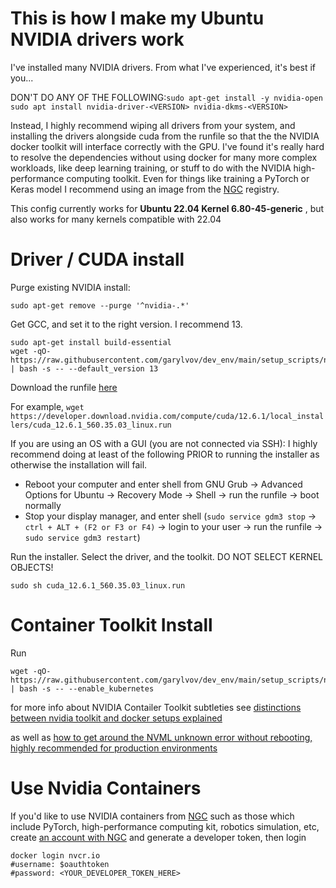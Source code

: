 # This is how I make my Ubuntu NVIDIA drivers work

I've installed many NVIDIA drivers. From what I've experienced, it's best if you...

DON'T DO ANY OF THE FOLLOWING:``sudo apt-get install -y nvidia-open`` ``sudo apt install nvidia-driver-<VERSION> nvidia-dkms-<VERSION>``

Instead, I highly recommend wiping all drivers from your system, and installing the drivers alongside cuda from the runfile
so that the the NVIDIA docker toolkit will interface correctly with the GPU. I've found it's really hard to resolve the dependencies without using docker for many more complex workloads, 
like deep learning training, or stuff to do with the NVIDIA high-performance computing toolkit. 
Even for things like training a PyTorch or Keras model I recommend using an image from the [NGC](https://catalog.ngc.nvidia.com/orgs/nvidia/containers/pytorch) registry.

This config currently works for **Ubuntu 22.04 Kernel 6.80-45-generic** , but also works for many kernels compatible with 22.04


# Driver / CUDA install 

Purge existing NVIDIA install:
```
sudo apt-get remove --purge '^nvidia-.*'
```

Get GCC, and set it to the right version. I recommend 13.

```
sudo apt-get install build-essential
wget -qO- https://raw.githubusercontent.com/garylvov/dev_env/main/setup_scripts/nvidia/update_gcc_patch.sh | bash -s -- --default_version 13
```

Download the runfile [here](https://developer.nvidia.com/cuda-downloads)

For example,
``wget https://developer.download.nvidia.com/compute/cuda/12.6.1/local_installers/cuda_12.6.1_560.35.03_linux.run``

If you are using an OS with a GUI (you are not connected via SSH):
I highly recommend doing at least of the following PRIOR to running the installer as otherwise the installation will fail.

- Reboot your computer and enter shell from GNU Grub -> Advanced Options for Ubuntu -> Recovery Mode -> Shell -> run the runfile -> boot normally 
- Stop your display manager, and enter shell (`sudo service gdm3 stop` -> `ctrl + ALT + (F2 or F3 or F4)` -> login to your user -> run the runfile -> `sudo service gdm3 restart`)

Run the installer. Select the driver, and the toolkit. DO NOT SELECT KERNEL OBJECTS!

    sudo sh cuda_12.6.1_560.35.03_linux.run

# Container Toolkit Install

Run

    wget -qO- https://raw.githubusercontent.com/garylvov/dev_env/main/setup_scripts/nvidia/install_nvidia_docker_toolkit.sh | bash -s -- --enable_kubernetes

for more info about NVIDIA Contailer Toolkit subtleties see [distinctions between nvidia toolkit and docker setups explained](https://github.com/NVIDIA/nvidia-docker/issues/1268)

as well as [how to get around the NVML unknown error without rebooting, highly recommended for production environments](https://github.com/NVIDIA/nvidia-container-toolkit/issues/48)

# Use Nvidia Containers

If you'd like to use NVIDIA containers from [NGC](https://catalog.ngc.nvidia.com/orgs/nvidia/containers/pytorch) such as those which include PyTorch, high-performance computing kit, robotics simulation, etc, create [an account with NGC](https://ngc.nvidia.com/signin)
and generate a developer token, then login

```
docker login nvcr.io
#username: $oauthtoken
#password: <YOUR_DEVELOPER_TOKEN_HERE>
```

